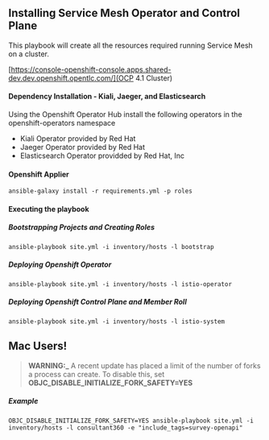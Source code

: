 ## Installing Service Mesh Operator and Control Plane

This playbook will create all the resources required running Service Mesh on a cluster.

[https://console-openshift-console.apps.shared-dev.dev.openshift.opentlc.com/](OCP 4.1 Cluster)
#### Dependency Installation - Kiali, Jaeger, and Elasticsearch
Using the Openshift Operator Hub install the following operators in the openshift-operators namespace
 - Kiali Operator provided by Red Hat
 - Jaeger Operator provided by Red Hat
 - Elasticsearch Operator providded by Red Hat, Inc


#### Openshift Applier

```
ansible-galaxy install -r requirements.yml -p roles
```

#### Executing the playbook

##### Bootstrapping Projects and Creating Roles

```
ansible-playbook site.yml -i inventory/hosts -l bootstrap
```

##### Deploying Openshift Operator

```
ansible-playbook site.yml -i inventory/hosts -l istio-operator
```

##### Deploying Openshift Control Plane and Member Roll

```
ansible-playbook site.yml -i inventory/hosts -l istio-system
```

## Mac Users!

> **WARNING:\_** A recent update has placed a limit of the number of forks a process can create. To disable this, set **OBJC_DISABLE_INITIALIZE_FORK_SAFETY=YES**

##### Example

```
OBJC_DISABLE_INITIALIZE_FORK_SAFETY=YES ansible-playbook site.yml -i inventory/hosts -l consultant360 -e "include_tags=survey-openapi"
```
